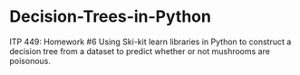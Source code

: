 # Decision-Trees-in-Python
ITP 449: Homework #6
Using Ski-kit learn libraries in Python to construct a decision tree from a dataset to predict whether or not mushrooms are poisonous.
